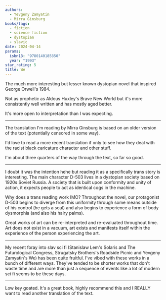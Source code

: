 ```yaml
---
authors:
  - Yevgeny Zamyatin
  - Mirra Ginsburg
books/tags:
  - fiction
  - science fiction
  - dystopian
  - slavic
date: 2024-04-14
params:
  isbn13: "9780140185850"
  year: "1993"
star_rating: 5
title: We
---
```


The much more interesting but lesser known dystopian novel that inspired George
Orwell's 1984.

Not as prophetic as Aldous Huxley's Brave New World but it's more consistently
well written and has mostly aged better.

It's more open to interpretation than I was expecting.

<!--more-->

---

The translation I'm reading by Mirra Ginsburg is based on an older version of
the text (potentially censored in some way).

I'd love to read a more recent translation if only to see how they deal with the
racist black caricature character and other stuff.

I'm about three quarters of the way through the text, so far so good.

---

I doubt it was the intention hehe but reading it as a specifically trans story
is interesting. The main character D-503 lives in a dystopian society based on
1920s Soviet Russia. A society that is built upon conformity and unity of
action, it expects people to act as identical cogs in the machine.

Why does a trans reading work IMO? Throughout the novel, our protagonist D-503
begins to diverge from this uniformity through some means outside of his control
(he gets a soul) and also begins to experience a form of body dysmorphia (and
also his hairy palms).

Great works of art can be re-interpreted and re-evaluated throughout time. Art
does not exist in a vacuum, art exists and manifests itself within the
experience of the person experiencing the art.

---

My recent foray into slav sci fi (Stanislaw Lem's Solaris and The Futurological
Congress, Strugatsky Brothers's Roadside Picnic and Yevgeny Zamyatin's We) has
been quite fruitful. I've vibed with these works in a bunch of different ways.
They've tended to be shorter works that don't waste time and are more than just
a sequence of events like a lot of modern sci fi seems to be these days.

---

Low key goated. It's a great book, highly recommend this and I REALLY want to
read another translation of the text.
